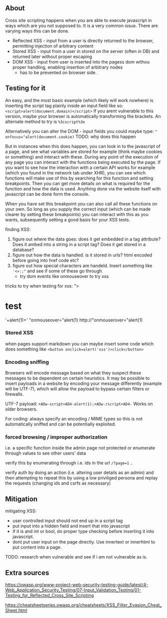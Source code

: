 
## About

Cross site scripting happens when you are able to execute javascript in ways which are you not supposed to. It is a very common issue. There are varying ways this can be done. 
- Reflected XSS - input from a user is directly returned to the browser, permitting injection of arbitrary content
- Stored XSS - input from a user in stored on the server (often in DB) and returned later without proper escaping
- DOM XSS - input from user is inserted into the pagess dom withou proper handling, enabling insertion of arbitrary nodes
    - has to be prevented on browser side.

## Testing for it

An easy, and the most basic example (which likely will work nowhere) is inserting the script tag plainly inside an input field like so:
`<script>alert(document.domain)</script>`
If you arent vulnerable to this version, maybe your browser is automatically transforming the brackets. An alternate method to try
is `%3cscript%3e`

Alternatively you can alter the DOM - input fields you could maybe type: `" onfocus="alert(document.cookie)`
TODO: why does this happen

But in instances when this does happen, you can look in to the javascript of a page, and see what variables are stored for 
example (think maybe cookies or something) and interact with these. 
During any point of the execution of any page you can interact with the functions being executed by the page. If you want to see how the interaction
with a certain API works for example (which you found in the network tab under XHR), you can see which functions will make use of this by searching for this 
function and setting breakpoints. Then you can get more details on what is required for the function and how the data is used. Anything done via the website
itself with javascript can be done form the console.

When you have set this breakpoint you can also call all these functions on your own. So long as you supply the correct input (which can be made clearer by setting
these breakpoints) you can interact with this as you wants, subsequently setting a good basis for your XSS tests.


finding XSS:
1. figure out where the data goes: does it get embedded in a tag attribute? Does it ambed into a string in a script tag? Does it get stored in a database?
2. figure out how the data is handled. is it stored in urls? html encoded before going into href code etc?
3. figure out how special characters are handeld. Insert something like `'<>:;"` and see if some of these go through.
    - try dom events like onmouseover to try xss

tricks to try when testing for xss:
"><h1>test</h1>
'+alert(1)+'
"onmouseover="alert(1)
http://"onmouserover="alert(1)


### Stored XSS
when pages support markdown you can maybe insert some code which does something like `<button onclick=alert('xss')>click</button>`

### Encoding sniffing
Browsers will encode message based on what they suspect these messages to be dependent on certain heuristics. It may be possible to 
insert payloads in a website by encoding your message differently (example will be UTF-7), which will allow the payload
to bypass certain filters or firewalls.

UTF-7 payload:
`+ADw-script+AD4-alert(1);+ADw-/script+AD4-`
Works on older browsers.

For coding: always specify an encoding / MIME types so this is not automatically sniffed and can be potentially exploited.

### forced browsing / improper authorization
i.e. a specific function inside the admin page not protected
or enumerate through values to see other users' data

verify this by enumerating through i.e. ids in the url `/?page=1` ..

verify auth by doing an action (i.e. altering user details as an admin) and then attempting to repeat this 
by using a low priviliged persona and replay the requests (changing ids and csrfs as necessary)


## Mitigation

mitigating XSS:
- user controlled input should not end up in a script tag
- put input into a hidden field and insert that into javascript
- if it is and int or bool, do proper type checking before inserting it into javascript.
- dont put user input on the page directly. Use innertext or innerhtml to put content into a page.

TODO: research when vulnerable and see if i am not vulnerable as is.

## Extra sources

https://owasp.org/www-project-web-security-testing-guide/latest/4-Web_Application_Security_Testing/07-Input_Validation_Testing/01-Testing_for_Reflected_Cross_Site_Scripting

https://cheatsheetseries.owasp.org/cheatsheets/XSS_Filter_Evasion_Cheat_Sheet.html